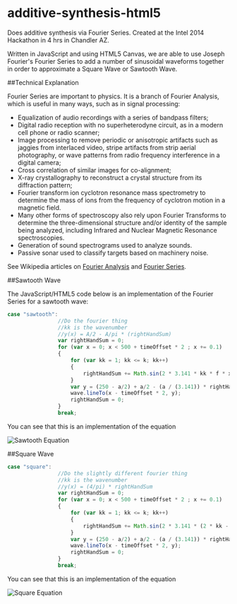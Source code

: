 additive-synthesis-html5
========================

Does additive synthesis via Fourier Series. Created at the Intel 2014 Hackathon in 4 hrs in Chandler AZ.

Written in JavaScript and using HTML5 Canvas, we are able to use Joseph Fourier's Fourier Series to add a number of sinusoidal waveforms together in order to approximate a Square Wave or Sawtooth Wave.

##Technical Explanation

Fourier Series are important to physics. It is a branch of Fourier Analysis, which is useful in many ways, such as in signal processing:

* Equalization of audio recordings with a series of bandpass filters;
* Digital radio reception with no superheterodyne circuit, as in a modern cell phone or radio scanner;
* Image processing to remove periodic or anisotropic artifacts such as jaggies from interlaced video, stripe artifacts from strip aerial photography, or wave patterns from radio frequency  interference in a digital camera;
* Cross correlation of similar images for co-alignment;
* X-ray crystallography to reconstruct a crystal structure from its diffraction pattern;
* Fourier transform ion cyclotron resonance mass spectrometry to determine the mass of ions from the frequency of cyclotron motion in a magnetic field.
* Many other forms of spectroscopy also rely upon Fourier Transforms to determine the three-dimensional structure and/or identity of the sample being analyzed, including Infrared and Nuclear Magnetic Resonance spectroscopies.
* Generation of sound spectrograms used to analyze sounds.
* Passive sonar used to classify targets based on machinery noise.

See Wikipedia articles on [Fourier Analysis](http://en.wikipedia.org/wiki/Fourier_analysis) and [Fourier Series](http://en.wikipedia.org/wiki/Fourier_series).

##Sawtooth Wave

The JavaScript/HTML5 code below is an implementation of the Fourier Series for a sawtooth wave:

```javascript
case "sawtooth":
                //Do the fourier thing
                //kk is the wavenumber
                //y(x) = A/2 - A/pi * (rightHandSum)
                var rightHandSum = 0;
                for (var x = 0; x < 500 + timeOffset * 2 ; x += 0.1)
                {
                    for (var kk = 1; kk <= k; kk++)
                    {
                        rightHandSum += Math.sin(2 * 3.141 * kk * f * x) / kk;
                    }
                    var y = (250 - a/2) + a/2 - (a / (3.141)) * rightHandSum;
                    wave.lineTo(x - timeOffset * 2, y);
                    rightHandSum = 0;
                }
                break;
```

You can see that this is an implementation of the equation

![Sawtooth Equation](https://raw.githubusercontent.com/chuck-knox/additive-synthesis-html5/master/sawtooth_eqn_wikipedia.png "Sawtooth Equation")

##Square Wave

```javascript
case "square":
                //Do the slightly different fourier thing
                //kk is the wavenumber
                //y(x) = (4/pi) * rightHandSum
                var rightHandSum = 0;
                for (var x = 0; x < 500 + timeOffset * 2 ; x += 0.1)
                {
                    for (var kk = 1; kk <= k; kk++)
                    {
                        rightHandSum += Math.sin(2 * 3.141 * (2 * kk - 1) * f * x) / (2 * kk - 1) ;
                    }
                    var y = (250 - a/2) + a/2 - (a / (3.141)) * rightHandSum;
                    wave.lineTo(x - timeOffset * 2, y);
                    rightHandSum = 0;
                }                   
                break;
```

You can see that this is an implementation of the equation

![Square Equation](https://raw.githubusercontent.com/chuck-knox/additive-synthesis-html5/master/square_eqn_wikipedia.png "Square Equation")
